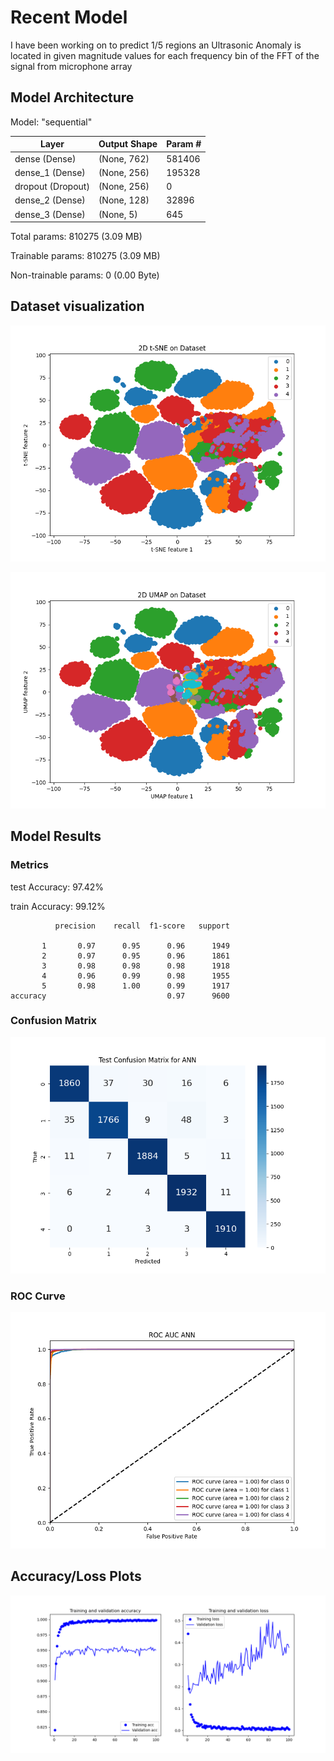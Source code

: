 # Recent Model

I have been working on to predict 1/5 regions an Ultrasonic Anomaly is located in given magnitude values for each frequency bin of the FFT of the signal from microphone array

## Model Architecture

Model: "sequential"

| Layer | Output Shape | Param # |
|-------|--------------|---------|
| dense (Dense) | (None, 762) | 581406 |
| dense_1 (Dense) | (None, 256) | 195328 |
| dropout (Dropout) | (None, 256) | 0 |
| dense_2 (Dense) | (None, 128) | 32896 |
| dense_3 (Dense) | (None, 5) | 645 |

Total params: 810275 (3.09 MB)

Trainable params: 810275 (3.09 MB)

Non-trainable params: 0 (0.00 Byte)

## Dataset visualization

![TSNE map of dataset](FinalProject/FinalResults/Dataset/tsne.png)

![UMAP map of dataset](FinalProject/FinalResults/Dataset/umap.png)

## Model Results

### Metrics

test Accuracy: 97.42%

train Accuracy: 99.12%

              precision    recall  f1-score   support

           1       0.97      0.95      0.96      1949
           2       0.97      0.95      0.96      1861
           3       0.98      0.98      0.98      1918
           4       0.96      0.99      0.98      1955
           5       0.98      1.00      0.99      1917
    accuracy                           0.97      9600

### Confusion Matrix

![Matrix](FinalProject/FinalResults/ANN/test_confusion_matrix.png)

### ROC Curve

![ROC](FinalProject/FinalResults/ANN/roc_curve.png)

## Accuracy/Loss Plots

![Accuracy](FinalProject/FinalResults/ANN/acc_loss_plot.png)
